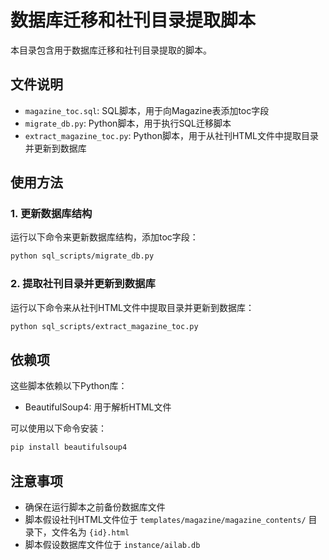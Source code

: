# 数据库迁移和社刊目录提取脚本

本目录包含用于数据库迁移和社刊目录提取的脚本。

## 文件说明

- `magazine_toc.sql`: SQL脚本，用于向Magazine表添加toc字段
- `migrate_db.py`: Python脚本，用于执行SQL迁移脚本
- `extract_magazine_toc.py`: Python脚本，用于从社刊HTML文件中提取目录并更新到数据库

## 使用方法

### 1. 更新数据库结构

运行以下命令来更新数据库结构，添加toc字段：

```bash
python sql_scripts/migrate_db.py
```

### 2. 提取社刊目录并更新到数据库

运行以下命令来从社刊HTML文件中提取目录并更新到数据库：

```bash
python sql_scripts/extract_magazine_toc.py
```

## 依赖项

这些脚本依赖以下Python库：

- BeautifulSoup4: 用于解析HTML文件

可以使用以下命令安装：

```bash
pip install beautifulsoup4
```

## 注意事项

- 确保在运行脚本之前备份数据库文件
- 脚本假设社刊HTML文件位于 `templates/magazine/magazine_contents/` 目录下，文件名为 `{id}.html`
- 脚本假设数据库文件位于 `instance/ailab.db`
